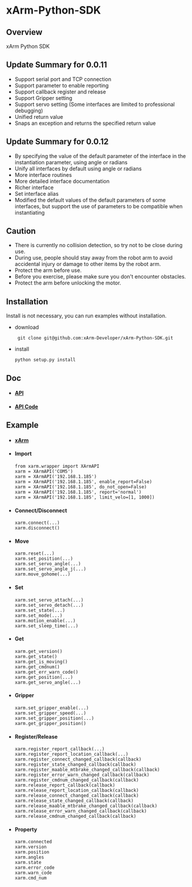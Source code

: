 # xArm-Python-SDK

## Overview
xArm Python SDK

## Update Summary for 0.0.11
- Support serial port and TCP connection
- Support parameter to enable reporting
- Support callback register and release
- Support Gripper setting
- Support servo setting (Some interfaces are limited to professional debugging)
- Unified return value
- Snaps an exception and returns the specified return value

## Update Summary for 0.0.12
- By specifying the value of the default parameter of the interface in the instantiation parameter, using angle or radians
- Unify all interfaces by default using angle or radians
- More interface routines
- More detailed interface documentation
- Richer interface
- Set interface alias
- Modified the default values of the default parameters of some interfaces, but support the use of parameters to be compatible when instantiating

## Caution
- There is currently no collision detection, so try not to be close during use.
- During use, people should stay away from the robot arm to avoid accidental injury or damage to other items by the robot arm.
- Protect the arm before use.
- Before you exercise, please make sure you don't encounter obstacles.
- Protect the arm before unlocking the motor.

## Installation
Install is not necessary, you can run examples without installation.
- download

  ``` git clone git@github.com:xArm-Developer/xArm-Python-SDK.git```
- install

  ``` python setup.py install ```

## Doc
- #### [API](doc/api/xarm_api.md)
- #### [API Code](doc/api/xarm_api_code.md)

## Example
- #### [xArm](example/wrapper/)

- #### Import
  ```
  from xarm.wrapper import XArmAPI
  xarm = XArmAPI('COM5')
  xarm = XArmAPI('192.168.1.185')
  xarm = XArmAPI('192.168.1.185', enable_report=False)
  xarm = XArmAPI('192.168.1.185', do_not_open=False)
  xarm = XArmAPI('192.168.1.185', report='normal')
  xarm = XArmAPI('192.168.1.185', limit_velo=[1, 1000])
  ```
- #### Connect/Disconnect
  ```
  xarm.connect(...)
  xarm.disconnect()
  ```
- #### Move
  ```
  xarm.reset(...)
  xarm.set_position(...)
  xarm.set_servo_angle(...)
  xarm.set_servo_angle_j(...)
  xarm.move_gohome(...)
- #### Set
  ```
  xarm.set_servo_attach(...)
  xarm.set_servo_detach(...)
  xarm.set_state(...)
  xarm.set_mode(...)
  xarm.motion_enable(...)
  xarm.set_sleep_time(...)
  ```
- #### Get
  ```
  xarm.get_version()
  xarm.get_state()
  xarm.get_is_moving()
  xarm.get_cmdnum()
  xarm.get_err_warn_code()
  xarm.get_position(...)
  xarm.get_servo_angle(...)
  ```
- #### Gripper
  ```
  xarm.set_gripper_enable(...)
  xarm.set_gripper_speed(...)
  xarm.set_gripper_position(...)
  xarm.get_gripper_position()
  ```
- #### Register/Release
  ```
  xarm.register_report_callback(...)
  xarm.register_report_location_callback(...)
  xarm.register_connect_changed_callback(callback)
  xarm.register_state_changed_callback(callback)
  xarm.register_maable_mtbrake_changed_callback(callback)
  xarm.register_error_warn_changed_callback(callback)
  xarm.register_cmdnum_changed_callback(callback)
  xarm.release_report_callback(callback)
  xarm.release_report_location_callback(callback)
  xarm.release_connect_changed_callback(callback)
  xarm.release_state_changed_callback(callback)
  xarm.release_maable_mtbrake_changed_callback(callback)
  xarm.release_error_warn_changed_callback(callback)
  xarm.release_cmdnum_changed_callback(callback)
  ```
- #### Property
  ```
  xarm.connected
  xarm.version
  xarm.position
  xarm.angles
  xarm.state
  xarm.error_code
  xarm.warn_code
  xarm.cmd_num
  ```


